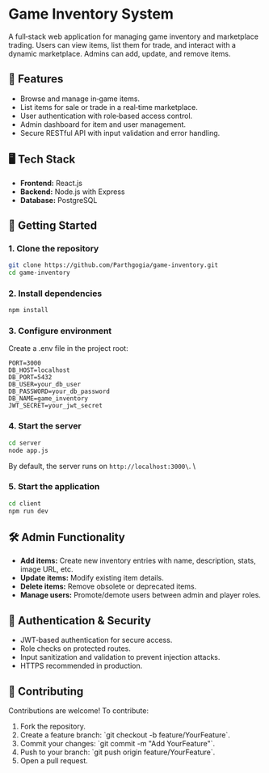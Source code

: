 # Game Inventory System

A full‑stack web application for managing game inventory and marketplace trading. Users can view items, list them for trade, and interact with a dynamic marketplace. Admins can add, update, and remove items.

## 🔧 Features
- Browse and manage in‑game items.
- List items for sale or trade in a real‑time marketplace.
- User authentication with role‑based access control.
- Admin dashboard for item and user management.
- Secure RESTful API with input validation and error handling.

## 🖥️ Tech Stack
- **Frontend:** React.js
- **Backend:** Node.js with Express
- **Database:** PostgreSQL

## 🚀 Getting Started

### 1. Clone the repository
```bash
git clone https://github.com/Parthgogia/game-inventory.git
cd game-inventory
```

### 2. Install dependencies
```bash
npm install
```

### 3. Configure environment
Create a .env file in the project root:
```env
PORT=3000
DB_HOST=localhost
DB_PORT=5432
DB_USER=your_db_user
DB_PASSWORD=your_db_password
DB_NAME=game_inventory
JWT_SECRET=your_jwt_secret
```

### 4. Start the server
```bash
cd server
node app.js
```
By default, the server runs on `http://localhost:3000\`. \

### 5. Start the application
```bash
cd client
npm run dev
```

## 🛠️ Admin Functionality
- **Add items:** Create new inventory entries with name, description, stats, image URL, etc.
- **Update items:** Modify existing item details.
- **Delete items:** Remove obsolete or deprecated items.
- **Manage users:** Promote/demote users between admin and player roles.

## 🔑 Authentication & Security
- JWT‑based authentication for secure access.
- Role checks on protected routes.
- Input sanitization and validation to prevent injection attacks.
- HTTPS recommended in production.

## 🙌 Contributing
Contributions are welcome! To contribute:
1. Fork the repository.
2. Create a feature branch: \`git checkout -b feature/YourFeature\`.
3. Commit your changes: \`git commit -m "Add YourFeature"\`.
4. Push to your branch: \`git push origin feature/YourFeature\`.
5. Open a pull request.